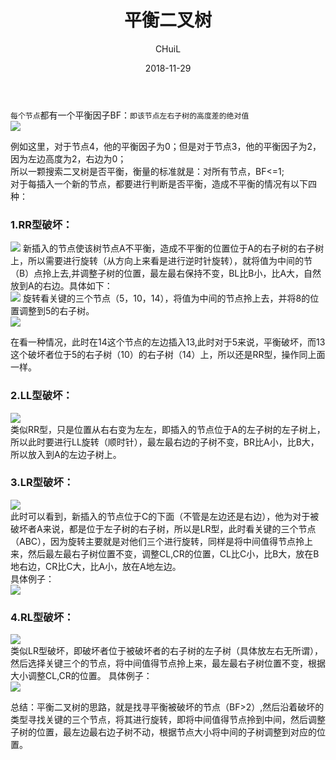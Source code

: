 ﻿---
layout:     post
title:      "平衡二叉树"
subtitle:   ""
date:       2018-11-29
author:     "CHuiL"
header-img: "img/algorithm-bg.png"
tags:
    - 算法
---

`每个节点`都有一个平衡因子BF：`即该节点左右子树的高度差的绝对值`  
![](/chuil/img/algorithm/19-08-21-19.png)  

例如这里，对于节点4，他的平衡因子为0；但是对于节点3，他的平衡因子为2，因为左边高度为2，右边为0；  
所以一颗搜索二叉树是否平衡，衡量的标准就是：对所有节点，BF<=1;    
对于每插入一个新的节点，都要进行判断是否平衡，造成不平衡的情况有以下四种：  

### 1.RR型破坏：
![](/chuil/img/algorithm/19-08-21-20.png)
新插入的节点使该树节点A不平衡，造成不平衡的位置位于A的右子树的右子树上，所以需要进行旋转（从方向上来看是进行逆时针旋转），就将值为中间的节（B）点拎上去,并调整子树的位置，最左最右保持不变，BL比B小，比A大，自然放到A的右边。具体如下：  
![](/chuil/img/algorithm/19-08-21-21.png)
旋转看关键的三个节点（5，10，14），将值为中间的节点拎上去，并将8的位置调整到5的右子树。  
![](/chuil/img/algorithm/19-08-21-22.png)  

在看一种情况，此时在14这个节点的左边插入13,此时对于5来说，平衡破坏，而13这个破坏者位于5的右子树（10）的右子树（14）上，所以还是RR型，操作同上面一样。  
  
### 2.LL型破坏：  
![](/chuil/img/algorithm/19-08-21-23.png)    
类似RR型，只是位置从右右变为左左，即插入的节点位于A的左子树的左子树上，所以此时要进行LL旋转（顺时针），最左最右边的子树不变，BR比A小，比B大，所以放入到A的左边子树上。 

### 3.LR型破坏：  
![](/chuil/img/algorithm/19-08-21-24.png)  
此时可以看到，新插入的节点位于C的下面（不管是左边还是右边），他为对于被破坏者A来说，都是位于左子树的右子树，所以是LR型，此时看关键的三个节点（ABC），因为旋转主要就是对他们三个进行旋转，同样是将中间值得节点拎上来，然后最左最右子树位置不变，调整CL,CR的位置，CL比C小，比B大，放在B地右边，CR比C大，比A小，放在A地左边。    
具体例子：  
![](/chuil/img/algorithm/19-08-21-25.png)   
 
### 4.RL型破坏：   
![](/chuil/img/algorithm/19-08-21-26.png)  
类似LR型破坏，即破坏者位于被破坏者的右子树的左子树（具体放左右无所谓），然后选择关键三个的节点，将中间值得节点拎上来，最左最右子树位置不变，根据大小调整CL,CR的位置。
具体例子：  
![](/chuil/img/algorithm/19-08-21-27.png)   
  
总结：平衡二叉树的思路，就是找寻平衡被破坏的节点（BF>2）,然后沿着破坏的类型寻找关键的三个节点，将其进行旋转，即将中间值得节点拎到中间，然后调整子树的位置，最左边最右边子树不动，根据节点大小将中间的子树调整到对应的位置。  

